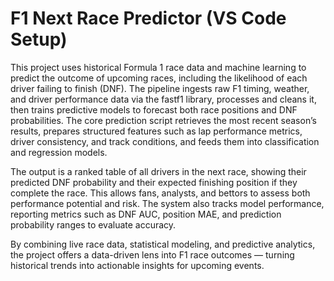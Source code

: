 # F1 Next Race Predictor (VS Code Setup)

This project uses historical Formula 1 race data and machine learning to predict the outcome of upcoming races, including the likelihood of each driver failing to finish (DNF). The pipeline ingests raw F1 timing, weather, and driver performance data via the fastf1 library, processes and cleans it, then trains predictive models to forecast both race positions and DNF probabilities. The core prediction script retrieves the most recent season’s results, prepares structured features such as lap performance metrics, driver consistency, and track conditions, and feeds them into classification and regression models.

The output is a ranked table of all drivers in the next race, showing their predicted DNF probability and their expected finishing position if they complete the race. This allows fans, analysts, and bettors to assess both performance potential and risk. The system also tracks model performance, reporting metrics such as DNF AUC, position MAE, and prediction probability ranges to evaluate accuracy.

By combining live race data, statistical modeling, and predictive analytics, the project offers a data-driven lens into F1 race outcomes — turning historical trends into actionable insights for upcoming events.
